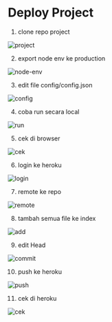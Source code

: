 # Deploy Project

1. clone repo project

![project](https://github.com/gilbranfairuz/Devops-B2K3/blob/main/folder-images-jawaban/07-01-clone-repo.png)

2. export node env ke production

![node-env](https://github.com/gilbranfairuz/Devops-B2K3/blob/main/folder-images-jawaban/07-02-node-env.png)

3. edit file config/config.json

![config](https://github.com/gilbranfairuz/Devops-B2K3/blob/main/folder-images-jawaban/07-03-sql.png)

4. coba run secara local

![run](https://github.com/gilbranfairuz/Devops-B2K3/blob/main/folder-images-jawaban/07-04-npm-run.png)

5. cek di browser

![cek](https://github.com/gilbranfairuz/Devops-B2K3/blob/main/folder-images-jawaban/07-05-browser.png)

6. login ke heroku

![login](https://github.com/gilbranfairuz/Devops-B2K3/blob/main/folder-images-jawaban/07-06-heroku-login.png)

7. remote ke repo

![remote](https://github.com/gilbranfairuz/Devops-B2K3/blob/main/folder-images-jawaban/07-07-remote.png)

8. tambah semua file ke index

![add](https://github.com/gilbranfairuz/Devops-B2K3/blob/main/folder-images-jawaban/07-08-git-add.png)

9. edit Head

![commit](https://github.com/gilbranfairuz/Devops-B2K3/blob/main/folder-images-jawaban/07-09-commit.png)

10. push ke heroku

![push](https://github.com/gilbranfairuz/Devops-B2K3/blob/main/folder-images-jawaban/07-10-git-push.png)

11. cek di heroku

![cek](https://github.com/gilbranfairuz/Devops-B2K3/blob/main/folder-images-jawaban/07-11-cek-heroku.png)
